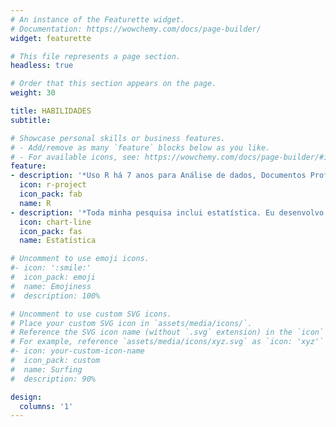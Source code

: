 ```yaml
---
# An instance of the Featurette widget.
# Documentation: https://wowchemy.com/docs/page-builder/
widget: featurette

# This file represents a page section.
headless: true

# Order that this section appears on the page.
weight: 30

title: HABILIDADES
subtitle:

# Showcase personal skills or business features.
# - Add/remove as many `feature` blocks below as you like.
# - For available icons, see: https://wowchemy.com/docs/page-builder/#icons
feature:
- description: '*Uso R há 7 anos para Análise de dados, Documentos Profissionais, e para construção de websites como esse aqui.*'
  icon: r-project
  icon_pack: fab
  name: R
- description: '*Toda minha pesquisa inclui estatística. Eu desenvolvo artigos baseados em modelos OLS com Interações, Modelos Multinomiais e mais recentemente Análises de Serie-Temporais.*'
  icon: chart-line
  icon_pack: fas
  name: Estatística

# Uncomment to use emoji icons.
#- icon: ':smile:'
#  icon_pack: emoji
#  name: Emojiness
#  description: 100% 

# Uncomment to use custom SVG icons.
# Place your custom SVG icon in `assets/media/icons/`.
# Reference the SVG icon name (without `.svg` extension) in the `icon` field.
# For example, reference `assets/media/icons/xyz.svg` as `icon: 'xyz'`
#- icon: your-custom-icon-name
#  icon_pack: custom
#  name: Surfing
#  description: 90%

design:
  columns: '1'
---
```

